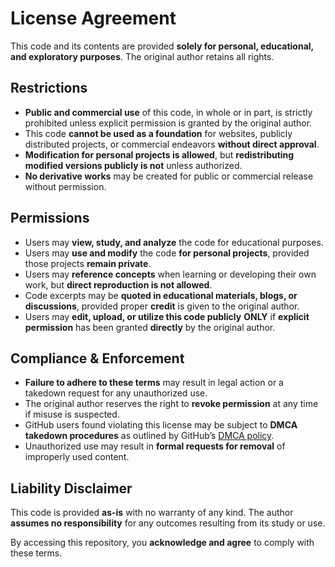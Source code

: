 # License Agreement

This code and its contents are provided **solely for personal, educational, and exploratory purposes**. The original author retains all rights.

## **Restrictions**
- **Public and commercial use** of this code, in whole or in part, is strictly prohibited unless explicit permission is granted by the original author.
- This code **cannot be used as a foundation** for websites, publicly distributed projects, or commercial endeavors **without direct approval**.
- **Modification for personal projects is allowed**, but **redistributing modified versions publicly is not** unless authorized.
- **No derivative works** may be created for public or commercial release without permission.

## **Permissions**
- Users may **view, study, and analyze** the code for educational purposes.
- Users may **use and modify** the code **for personal projects**, provided those projects **remain private**.
- Users may **reference concepts** when learning or developing their own work, but **direct reproduction is not allowed**.
- Code excerpts may be **quoted in educational materials, blogs, or discussions**, provided proper **credit** is given to the original author.
- Users may **edit, upload, or utilize this code publicly** **ONLY** if **explicit permission** has been granted **directly** by the original author.

## **Compliance & Enforcement**
- **Failure to adhere to these terms** may result in legal action or a takedown request for any unauthorized use.
- The original author reserves the right to **revoke permission** at any time if misuse is suspected.
- GitHub users found violating this license may be subject to **DMCA takedown procedures** as outlined by GitHub’s [DMCA policy](https://github.com/github/dmca).
- Unauthorized use may result in **formal requests for removal** of improperly used content.

## **Liability Disclaimer**
This code is provided **as-is** with no warranty of any kind. The author **assumes no responsibility** for any outcomes resulting from its study or use.

By accessing this repository, you **acknowledge and agree** to comply with these terms.
